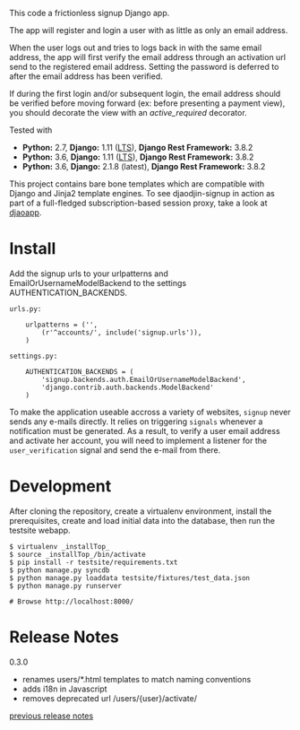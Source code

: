This code a frictionless signup Django app.

The app will register and login a user with as little as only an email address.

When the user logs out and tries to logs back in with the same email address,
the app will first verify the email address through an activation url send
to the registered email address. Setting the password is deferred to after
the email address has been verified.

If during the first login and/or subsequent login, the email address should
be verified before moving forward (ex: before presenting a payment view),
you should decorate the view with an *active_required* decorator.

Tested with

- **Python:** 2.7, **Django:** 1.11 ([LTS](https://www.djangoproject.com/download/)), **Django Rest Framework:** 3.8.2
- **Python:** 3.6, **Django:** 1.11 ([LTS](https://www.djangoproject.com/download/)), **Django Rest Framework:** 3.8.2
- **Python:** 3.6, **Django:** 2.1.8 (latest),       **Django Rest Framework:** 3.8.2

This project contains bare bone templates which are compatible with Django
and Jinja2 template engines. To see djaodjin-signup in action as part
of a full-fledged subscription-based session proxy, take a look
at [djaoapp](https://github.com/djaodjin/djaoapp/).


Install
=======

Add the signup urls to your urlpatterns and EmailOrUsernameModelBackend
to the settings AUTHENTICATION_BACKENDS.

    urls.py:

        urlpatterns = ('',
            (r'^accounts/', include('signup.urls')),
        )

    settings.py:

        AUTHENTICATION_BACKENDS = (
            'signup.backends.auth.EmailOrUsernameModelBackend',
            'django.contrib.auth.backends.ModelBackend'
        )

To make the application useable accross a variety of websites, ``signup`` never
sends any e-mails directly. It relies on triggering ``signals`` whenever
a notification must be generated. As a result, to verify a user email address
and activate her account, you will need to implement a listener for the
``user_verification`` signal and send the e-mail from there.

Development
===========

After cloning the repository, create a virtualenv environment, install
the prerequisites, create and load initial data into the database, then
run the testsite webapp.

    $ virtualenv _installTop_
    $ source _installTop_/bin/activate
    $ pip install -r testsite/requirements.txt
    $ python manage.py syncdb
    $ python manage.py loaddata testsite/fixtures/test_data.json
    $ python manage.py runserver

    # Browse http://localhost:8000/

Release Notes
=============

0.3.0

  * renames users/*.html templates to match naming conventions
  * adds i18n in Javascript
  * removes deprecated url /users/{user}/activate/

[previous release notes](changelog)
